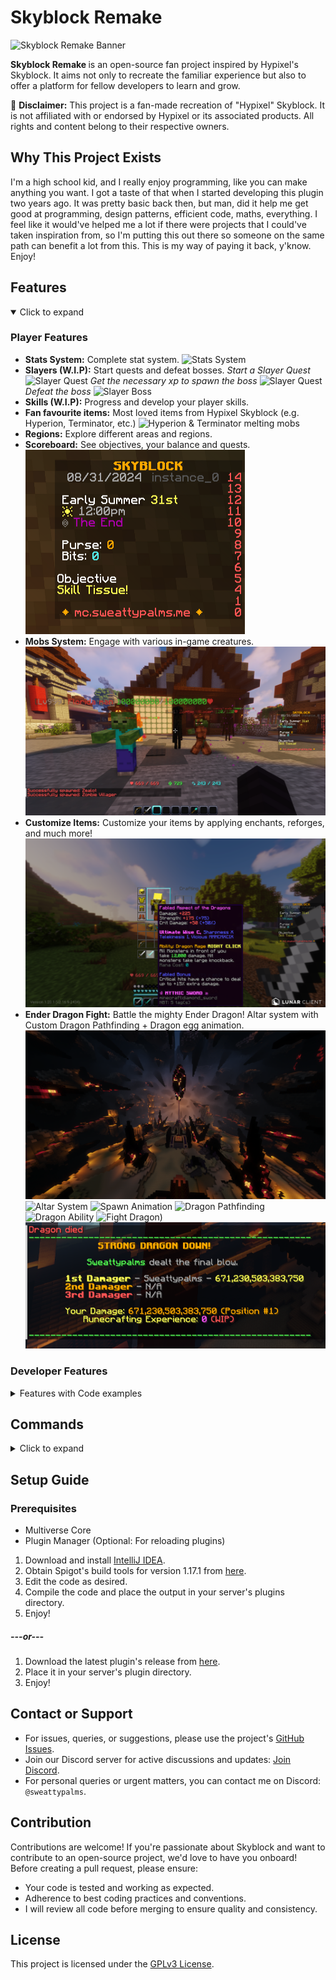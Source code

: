 # Skyblock Remake

![Skyblock Remake Banner](https://github.com/Sweattypalms/skyblock-remake/blob/master/README/assets/banner.png?raw=true)

<b>Skyblock Remake </b> is an open-source fan project inspired by Hypixel's Skyblock. It aims not only to recreate the familiar experience but also to offer a platform for fellow developers to learn and grow.

🚨 **Disclaimer:** This project is a fan-made recreation of "Hypixel" Skyblock. It is not affiliated with or endorsed by Hypixel or its associated products. All rights and content belong to their respective owners.

## Why This Project Exists

I'm a high school kid, and I really enjoy programming, like you can make anything you want.
I got a taste of that when I started developing this plugin two years ago. It was pretty basic back then, 
but man, did it help me get good at programming, design patterns, efficient code, maths, everything. 
I feel like it would've helped me a lot if there were projects that I could've taken inspiration from, 
so I'm putting this out there so someone on the same path can benefit a lot from this. 
This is my way of paying it back, y'know. Enjoy! 

## Features

<details open>
<summary>Click to expand</summary>

### Player Features

-   **Stats System:** Complete stat system.
![Stats System](/README/assets/gameplay/stats/stats_system.gif)
-   **Slayers (W.I.P):** Start quests and defeat bosses.
*Start a Slayer Quest*
![Slayer Quest](/README/assets/gameplay/slayer/slayer_start.gif)
*Get the necessary xp to spawn the boss*
![Slayer Quest](/README/assets/gameplay/slayer/slayer_xp.gif)
*Defeat the boss*
![Slayer Boss](/README/assets/gameplay/slayer/slayer_kill.gif)
-   **Skills (W.I.P):** Progress and develop your player skills.
-   **Fan favourite items:** Most loved items from Hypixel Skyblock (e.g. Hyperion, Terminator, etc.)
![Hyperion & Terminator melting mobs](/README/assets/gameplay/items/items_showcase.gif)
-   **Regions:** Explore different areas and regions.
-   **Scoreboard:** See objectives, your balance and quests.
![Scoreboard](/README/assets/gameplay/misc/scoreboard.png)
-   **Mobs System:** Engage with various in-game creatures.
![Mobs System](/README/assets/gameplay/mobs/mobs_showcase.png)
-   **Customize Items:** Customize your items by applying enchants, reforges, and much more!
![Customize Items](/README/assets/gameplay/items/customize_item_showcase.png)
-   **Ender Dragon Fight:** Battle the mighty Ender Dragon! Altar system with Custom Dragon Pathfinding + Dragon egg animation.
![End World](/README/assets/gameplay/end/end_world.png)
![Altar System](/README/assets/gameplay/end/altar.gif)
![Spawn Animation](/README/assets/gameplay/end/spawn_animation.gif)
![Dragon Pathfinding](/README/assets/gameplay/end/dragon_pathfinding.gif)
![Dragon Ability](/README/assets/gameplay/end/dragon_ability.gif)
![Fight Dragon)](/README/assets/gameplay/end/fight_dragon.gif)
![Dragon Death](/README/assets/gameplay/end/dragon_death_message.png)

### Developer Features
<details>
<summary>Features with Code examples</summary>


-   **Annotation-Based Command System:** Efficiently handle and manage in-game commands.
```java
@Command(name = "example", description = "Example command", op = true)  
public void exampleCommand(Player player, String[] args) {  
  player.sendMessage(ChatColor.RED + "This is an example command!");  
    player.sendMessage(ChatColor.YELLOW + Strings.join(args, " "));  
}  
	  
@TabCompleter(command = "example")  
public List<String> exampleTabCompleter(Player player, String[] args) {  
  return List.of("example", "example2");  
}
```
-   **Hologram System:** Create both static and dynamic holograms with ease.
```java
Hologram hologram = new Hologram(  
		"Example Text",  
		new Location(Bukkit.getWorld("world"), 0, 100,0)  
);	
```
-   **Event-Based System:** Harness the power of events for versatile gameplay elements.
```java
@EventHandler  
public void onXpGain(SkyblockXpEvent event){  
	String name = event.getSkyblockPlayer().getPlayer().getName();  
	System.out.println(name + " gained " + event.getXp());  
}
```
-   **Particle Helpers:** Enhance visual elements with particle effects.
```java
Player player = ...;
// f (0.1) =>  Starting radius for the spiral.
// delta (1.5) =>  Max radius for the spiral
MathHelper.spiralParticles(player, 0.1, 1.5, Particle.FLAME);
```
-   **Auto Initializing:** Automatic setup for various modules including mobs, items, commands, and listeners.
-   **OOP-Based Systems:** Object-Oriented Programming based systems for items, mobs, and UIs.
```java
	/* Example Item */
public class LightningChestplate extends SkyblockItem implements IHasAbility, IDyedArmor {  
	public static final String ID = "lightning_chestplate";  
	private static final Map<Stats, Double> stats = new HashMap<>(Map.of(  
		Stats.HEALTH, 30d  
	));  
  
    public LightningChestplate() {  
		super(  
			ID,  
			"Lightning Armor Chestplate",  
			Material.LEATHER_CHESTPLATE,  
			null,  // Static lore
			stats,  
			Rarity.SPECIAL,  
			SkyblockItemType.CHESTPLATE  
		);  
    }  
  
	@Override  
	public List<Ability> getAbilities() {  
		return List.of(AbilityManager.LIGHTNING_ARMOR_ABILITY);  
	}  
  
	@Override  
	public String getHexColor() {  
		return "FFFF00";  
	}  
}
```
-   **UI System:** Robust UI system with callback features for clickable items and static GUIs.
```java
public class TestGUI extends BaseGUI {
	private static final int SIZE = 6 * 9; // 6 rows of 9 slots

	public TestGUI() {
		super(SIZE, "Test GUI");
	}

	@Override
	public void initializeItems(Player player){
		this.fillBorder(BorderType.ALL); // All around border
		ItemStack testItem = new ItemStack(Material.DIAMOND_SWORD);
		this.setItemAt(3, 4, testItem); // At (3,4)
		this.setNextItem(testItem); // Next available slot
	}
}
	
```
</details>

</details>

## Commands

<details>
<summary>Click to expand</summary>

### Admin Commands

-   `/mob <id>`
-   `/sitem <id>`
-   `/stat <stat_id> <amt>`
-   `/upgrade`
-   `/slayer_id`
-   `/?cancel_slayer`
-   `/sbrl`

### Player Commands

-   `/?slayer_gui`
-   `/hub`
-   `/test`

### Utils Commands

-   `/gms`
-   `/gmc`
-   `/gmss`
-   `/fix_inventory`

</details>


## Setup Guide

### Prerequisites

-   Multiverse Core
-   Plugin Manager (Optional: For reloading plugins)

1.  Download and install [IntelliJ IDEA](https://www.jetbrains.com/idea/download).
2.  Obtain Spigot's build tools for version 1.17.1 from [here](https://www.spigotmc.org/wiki/buildtools/).
3.  Edit the code as desired.
4.  Compile the code and place the output in your server's plugins directory.
5. Enjoy!
##### ---or---
1. Download the latest plugin's release from [here](https://github.com/Sweattypalms/skyblock-remake/releases/).
2. Place it in your server's plugin directory.
3. Enjoy!


## Contact or Support

-   For issues, queries, or suggestions, please use the project's [GitHub Issues](https://github.com/Sweattypalms/skyblock-remake/issues).
-   Join our Discord server for active discussions and updates: [Join Discord](https://discord.gg/Ew4u4TRbQ6).
-   For personal queries or urgent matters, you can contact me on Discord: `@sweattypalms`.

## Contribution

Contributions are welcome! If you're passionate about Skyblock and want to contribute to an open-source project, we'd love to have you onboard! Before creating a pull request, please ensure:

-   Your code is tested and working as expected.
-   Adherence to best coding practices and conventions.
-   I will review all code before merging to ensure quality and consistency.


## License

This project is licensed under the [GPLv3 License](LICENSE).
